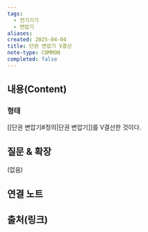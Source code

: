 ```yaml
---
tags:
  - 전기기기
  - 변압기
aliases: 
created: 2025-04-04
title: 단권 변압기 V결선
note-type: COMMON
completed: false
---
```


## 내용(Content)

### 형태

[[단권 변압기#정의|단권 변압기]]를 V결선한 것이다.


## 질문 & 확장

(없음)

## 연결 노트

## 출처(링크)

